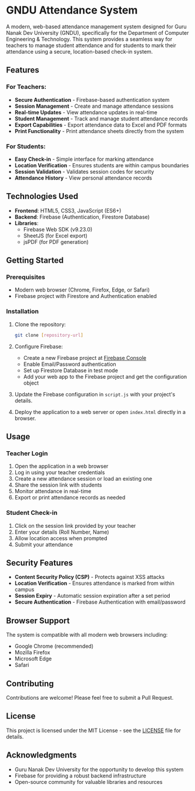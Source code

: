 # GNDU Attendance System

A modern, web-based attendance management system designed for Guru Nanak Dev University (GNDU), specifically for the Department of Computer Engineering & Technology. This system provides a seamless way for teachers to manage student attendance and for students to mark their attendance using a secure, location-based check-in system.

## Features

### For Teachers:
- **Secure Authentication** - Firebase-based authentication system
- **Session Management** - Create and manage attendance sessions
- **Real-time Updates** - View attendance updates in real-time
- **Student Management** - Track and manage student attendance records
- **Export Capabilities** - Export attendance data to Excel and PDF formats
- **Print Functionality** - Print attendance sheets directly from the system

### For Students:
- **Easy Check-in** - Simple interface for marking attendance
- **Location Verification** - Ensures students are within campus boundaries
- **Session Validation** - Validates session codes for security
- **Attendance History** - View personal attendance records

## Technologies Used

- **Frontend**: HTML5, CSS3, JavaScript (ES6+)
- **Backend**: Firebase (Authentication, Firestore Database)
- **Libraries**:
  - Firebase Web SDK (v9.23.0)
  - SheetJS (for Excel export)
  - jsPDF (for PDF generation)

## Getting Started

### Prerequisites
- Modern web browser (Chrome, Firefox, Edge, or Safari)
- Firebase project with Firestore and Authentication enabled

### Installation

1. Clone the repository:
   ```bash
   git clone [repository-url]
   ```

2. Configure Firebase:
   - Create a new Firebase project at [Firebase Console](https://console.firebase.google.com/)
   - Enable Email/Password authentication
   - Set up Firestore Database in test mode
   - Add your web app to the Firebase project and get the configuration object

3. Update the Firebase configuration in `script.js` with your project's details.

4. Deploy the application to a web server or open `index.html` directly in a browser.

## Usage

### Teacher Login
1. Open the application in a web browser
2. Log in using your teacher credentials
3. Create a new attendance session or load an existing one
4. Share the session link with students
5. Monitor attendance in real-time
6. Export or print attendance records as needed

### Student Check-in
1. Click on the session link provided by your teacher
2. Enter your details (Roll Number, Name)
3. Allow location access when prompted
4. Submit your attendance

## Security Features

- **Content Security Policy (CSP)** - Protects against XSS attacks
- **Location Verification** - Ensures attendance is marked from within campus
- **Session Expiry** - Automatic session expiration after a set period
- **Secure Authentication** - Firebase Authentication with email/password

## Browser Support

The system is compatible with all modern web browsers including:
- Google Chrome (recommended)
- Mozilla Firefox
- Microsoft Edge
- Safari

## Contributing

Contributions are welcome! Please feel free to submit a Pull Request.

## License

This project is licensed under the MIT License - see the [LICENSE](LICENSE) file for details.

## Acknowledgments

- Guru Nanak Dev University for the opportunity to develop this system
- Firebase for providing a robust backend infrastructure
- Open-source community for valuable libraries and resources
